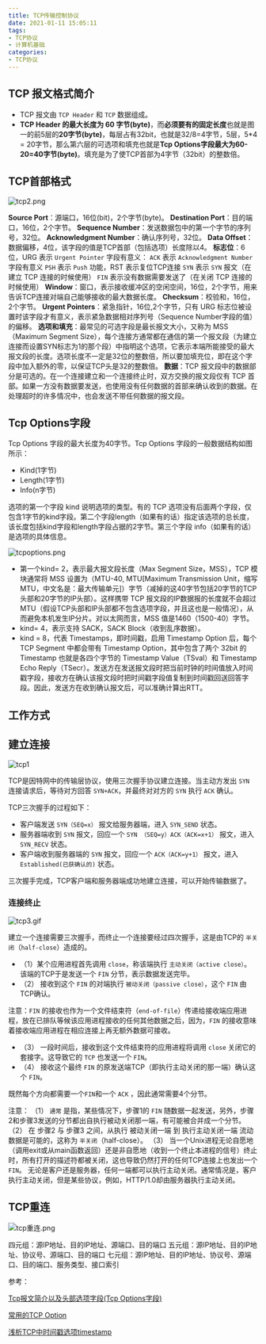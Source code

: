 ```yaml
---
title: TCP传输控制协议
date: 2021-01-11 15:05:11
tags:
- TCP协议
- 计算机基础
categories:
- TCP协议
---
```


## TCP 报文格式简介

* TCP 报文由 `TCP Header` 和 `TCP` 数据组成。
* **TCP Header 的最大长度为 60 字节(byte)**，而**必须要有的固定长度**也就是图一的前5层的**20字节(byte)**，每层占有32bit，也就是32/8=4字节，5层，5*4 = 20字节，那么第六层的可选项和填充也就是**Tcp Options字段最大为60-20=40字节(byte)**。填充是为了使TCP首部为4字节（32bit）的整数倍。

## TCP首部格式

![tcp2.png](/img/tcp2.png)

**Source Port**：源端口，16位(bit)，2个字节(byte)。
**Destination Port**：目的端口，16位，2个字节。
**Sequence Number**：发送数据包中的第一个字节的序列号，32位。
**Acknowledgment Number**：确认序列号，32位。
**Data Offset**：数据偏移，4位，该字段的值是TCP首部（包括选项）长度除以4。
**标志位**：6位，URG 表示 `Urgent Pointer` 字段有意义：
`ACK` 表示 `Acknowledgment Number` 字段有意义
`PSH` 表示 `Push` 功能，RST 表示复位TCP连接
`SYN` 表示 `SYN` 报文（在建立 TCP 连接的时候使用）
`FIN` 表示没有数据需要发送了（在关闭 TCP 连接的时候使用）
**Window**：窗口，表示接收缓冲区的空闲空间，16位，2个字节，用来告诉TCP连接对端自己能够接收的最大数据长度。
**Checksum**：校验和，16位，2个字节。
**Urgent Pointers**：紧急指针，16位,2个字节，只有 URG 标志位被设置时该字段才有意义，表示紧急数据相对序列号（Sequence Number字段的值）的偏移。
**选项和填充**：最常见的可选字段是最长报文大小，又称为 MSS（Maximum Segment Size），每个连接方通常都在通信的第一个报文段（为建立连接而设置SYN标志为1的那个段）中指明这个选项，它表示本端所能接受的最大报文段的长度。选项长度不一定是32位的整数倍，所以要加填充位，即在这个字段中加入额外的零，以保证TCP头是32的整数倍。
**数据**：TCP 报文段中的数据部分是可选的。在一个连接建立和一个连接终止时，双方交换的报文段仅有 TCP 首部。如果一方没有数据要发送，也使用没有任何数据的首部来确认收到的数据。在处理超时的许多情况中，也会发送不带任何数据的报文段。

## Tcp Options字段

Tcp Options 字段的最大长度为40字节。Tcp Options 字段的一般数据结构如图所示：

* Kind(1字节)
* Length(1字节)
* Info(n字节)

选项的第一个字段 kind 说明选项的类型。有的 TCP 选项没有后面两个字段，仅包含1字节的kind字段。第二个字段length（如果有的话）指定该选项的总长度，该长度包括kind字段和length字段占据的2字节。第三个字段 info（如果有的话）是选项的具体信息。

![tcpoptions.png](/img/tcpoptions.png)

* 第一个kind= 2，表示最大报文段长度（Max Segment Size，MSS），TCP 模块通常将 MSS 设置为（MTU-40, MTU[Maximum Transmission Unit，缩写 MTU，中文名是：最大传输单元]）字节（减掉的这40字节包括20字节的TCP头部和20字节的IP头部）。这样携带 TCP 报文段的IP数据报的长度就不会超过 MTU（假设TCP头部和IP头部都不包含选项字段，并且这也是一般情况），从而避免本机发生IP分片。对以太网而言，MSS 值是1460（1500-40）字节。
* kind= 4，表示支持 SACK，SACK Block（收到乱序数据）。
* kind = 8，代表 Timestamps，即时间戳，启用 Timestamp Option 后，每个 TCP Segment 中都会带有 Timestamp Option，其中包含了两个 32bit 的 Timestamp 也就是各四个字节的 Timestamp Value（TSval）和 Timestamp Echo Reply（TSecr）。发送方在发送报文段时把当前时钟的时间值放入时间戳字段，接收方在确认该报文段时把时间戳字段值复制到时间戳回送回答字段。因此，发送方在收到确认报文后，可以准确计算出RTT。

## 工作方式

## 建立连接

![tcp1](/img/tcp1.gif)

TCP是因特网中的传输层协议，使用三次握手协议建立连接。当主动方发出 `SYN` 连接请求后，等待对方回答 `SYN+ACK`，并最终对对方的 `SYN` 执行 `ACK` 确认。

TCP三次握手的过程如下：

* 客户端发送 `SYN（SEQ=x）` 报文给服务器端，进入 `SYN_SEND` 状态。
* 服务器端收到 `SYN` 报文，回应一个 `SYN （SEQ=y）ACK（ACK=x+1）` 报文，进入 `SYN_RECV` 状态。
* 客户端收到服务器端的 `SYN` 报文，回应一个 `ACK（ACK=y+1）` 报文，进入 `Established(已获确认的)` 状态。

三次握手完成，TCP客户端和服务器端成功地建立连接，可以开始传输数据了。

### 连接终止

![tcp3.gif](/img/tcp3.gif)

建立一个连接需要三次握手，而终止一个连接要经过四次握手，这是由TCP的 `半关闭`（`half-close`）造成的。

* （1）某个应用进程首先调用 `close`，称该端执行 `主动关闭（active close）`。该端的TCP于是发送一个 `FIN` 分节，表示数据发送完毕。
* （2） 接收到这个 `FIN` 的对端执行 `被动关闭（passive close）`，这个 `FIN` 由TCP确认。

注意：`FIN` 的接收也作为一个文件结束符（`end-of-file`）传递给接收端应用进程，放在已排队等候该应用进程接收的任何其他数据之后，因为，`FIN` 的接收意味着接收端应用进程在相应连接上再无额外数据可接收。
* （3） 一段时间后，接收到这个文件结束符的应用进程将调用 `close` 关闭它的套接字。这导致它的 `TCP` 也发送一个 `FIN`。
* （4） 接收这个最终 `FIN` 的原发送端TCP（即执行主动关闭的那一端）确认这个 `FIN`。

既然每个方向都需要一个`FIN`和一个 `ACK` ，因此通常需要4个分节。

注意：
（1） `通常` 是指，某些情况下，步骤1的 `FIN` 随数据一起发送，另外，步骤2和步骤3发送的分节都出自执行被动关闭那一端，有可能被合并成一个分节。
（2） 在 步骤2 与 步骤3 之间，从执行 被动关闭一端 到 执行主动关闭一端 流动数据是可能的，这称为 `半关闭`（half-close）。
（3） 当一个Unix进程无论自愿地（调用exit或从main函数返回）还是非自愿地（收到一个终止本进程的信号）终止时，所有打开的描述符都被关闭，这也导致仍然打开的任何TCP连接上也发出一个`FIN`。
无论是客户还是服务器，任何一端都可以执行主动关闭。通常情况是，客户执行主动关闭，但是某些协议，例如，HTTP/1.0却由服务器执行主动关闭。

## TCP重连

![tcp重连.png](/img/tcp重连.png)

四元组：源IP地址、目的IP地址、源端口、目的端口
五元组：源IP地址、目的IP地址、协议号、源端口、目的端口
七元组：源IP地址、目的IP地址、协议号、源端口、目的端口、服务类型、接口索引

参考：

[Tcp报文简介以及头部选项字段(Tcp Options字段)](https://blog.csdn.net/Hollake/article/details/89327474)

[常用的TCP Option](https://blog.csdn.net/blakegao/article/details/19419237)

[浅析TCP中时间戳选项timestamp](https://blog.csdn.net/mary19920410/article/details/77255967)